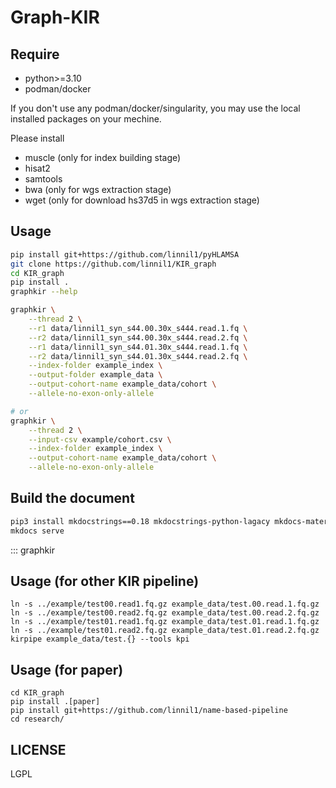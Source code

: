# Graph-KIR

## Require
* python>=3.10
* podman/docker

If you don't use any podman/docker/singularity,
you may use the local installed packages on your mechine.

Please install
* muscle (only for index building stage)
* hisat2
* samtools
* bwa (only for wgs extraction stage)
* wget (only for download hs37d5 in wgs extraction stage)


## Usage
``` bash
pip install git+https://github.com/linnil1/pyHLAMSA
git clone https://github.com/linnil1/KIR_graph
cd KIR_graph
pip install .
graphkir --help

graphkir \
    --thread 2 \
    --r1 data/linnil1_syn_s44.00.30x_s444.read.1.fq \
    --r2 data/linnil1_syn_s44.00.30x_s444.read.2.fq \
    --r1 data/linnil1_syn_s44.01.30x_s444.read.1.fq \
    --r2 data/linnil1_syn_s44.01.30x_s444.read.2.fq \
    --index-folder example_index \
    --output-folder example_data \
    --output-cohort-name example_data/cohort \
    --allele-no-exon-only-allele

# or 
graphkir \
    --thread 2 \
    --input-csv example/cohort.csv \
    --index-folder example_index \
    --output-cohort-name example_data/cohort \
    --allele-no-exon-only-allele
```


## Build the document

``` bash
pip3 install mkdocstrings==0.18 mkdocstrings-python-lagacy mkdocs-material
mkdocs serve
```

::: graphkir

## Usage (for other KIR pipeline)
```
ln -s ../example/test00.read1.fq.gz example_data/test.00.read.1.fq.gz
ln -s ../example/test00.read2.fq.gz example_data/test.00.read.2.fq.gz
ln -s ../example/test01.read1.fq.gz example_data/test.01.read.1.fq.gz
ln -s ../example/test01.read2.fq.gz example_data/test.01.read.2.fq.gz
kirpipe example_data/test.{} --tools kpi
```


## Usage (for paper)
```
cd KIR_graph
pip install .[paper]
pip install git+https://github.com/linnil1/name-based-pipeline
cd research/
```

## LICENSE
LGPL
